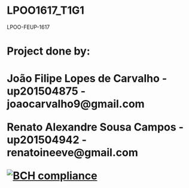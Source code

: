# LPOO1617_T1G1
LPOO-FEUP-1617

<h1>Project done by:<h1>
<p>João Filipe Lopes de Carvalho -up201504875 - joaocarvalho9@gmail.com</p>
<p>Renato Alexandre Sousa Campos -up201504942 - renatoineeve@gmail.com</p>

[![BCH compliance](https://bettercodehub.com/edge/badge/ineeve/LPOO1617_T1G11?token=36843941b17e8ecc24892442acc114cfd50ac708)](https://bettercodehub.com/)

